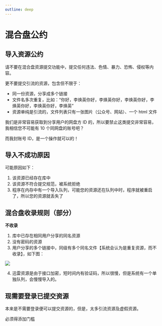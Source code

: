 ```yaml
---
outline: deep
---
```


# 混合盘公约

## 导入资源公约

请不要在混合盘资源提交功能中，提交任何违法、色情、暴力、恐怖、侵权等内容。

更不要提交引流的资源，包含但不限于：

- 同一份资源，分享成多个链接
- 文件名多次重复，比如：“你好，李焕英你好，李焕英你好，李焕英你好，李焕英你好，李焕英你好，李焕英”
- 资源单纯是引流的，文件列表只有一张图片（公众号、网站）、一个 html 文件

我们是非常容易获取到分享用户的网盘方 ID 的，所以要禁止这类提交非常容易，我相信您不可能有 10 个同网盘的账号吧？

而我封账号 ID，是一个操作就可以的！

## 导入不成功原因

可能原因如下：

1. 该资源已经存在库中
2. 该资源不符合提交规范，被系统拒绝
3. 程序在内存中有一个导入队列，可能您的资源还在队列中时，程序就被重启了，所以您的资源就丢失了

## 混合盘收录规则（部分）

**不收录**

1. 库中已存在相同用户分享的同名资源
2. 没有密码的资源
3. 用户分享的多个链接中，同级有多个同名文件【系统会认为是重复资源，而不收录】，如下图：

![](/images/convention/image.png)

4. 迅雷资源是由于接口加密，短时间内有验证码，所以很慢，但是系统有一个单独队列，会慢慢导入的。

## 现需要登录已提交资源

本来是不需要登录便可以提交资源的，但是，太多引流资源及虚假资源。

必须得添加门槛
